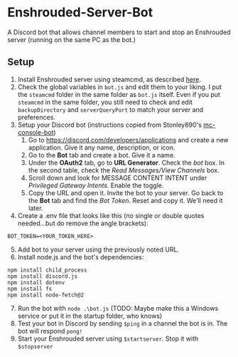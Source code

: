 # Enshrouded-Server-Bot
A Discord bot that allows channel members to start and stop an Enshrouded server (running on the same PC as the bot.)

## Setup
1. Install Enshrouded server using steamcmd, as described [here](https://hub.tcno.co/games/enshrouded/dedicated_server/). 
2. Check the global variables in `bot.js` and edit them to your liking. I put the `steamcmd` folder in the same folder as `bot.js` itself. Even if you put `steamcmd` in the same folder, you still need to check and edit `backupDirectory` and `serverQueryPort` to match your server and preferences.
3. Setup your Discord bot (instructions copied from Stonley890's [mc-console-bot](https://github.com/Stonley890/mc-console-bot))
    1. Go to https://discord.com/developers/applications and create a new application. Give it any name, description, or icon.
    2. Go to the **Bot** tab and create a bot. Give it a name.
    3. Under the **OAuth2** tab, go to **URL Generator**. Check the _bot_ box. In the second table, check the _Read Messages/View Channels_ box.
    4. Scroll down and look for MESSAGE CONTENT INTENT under _Privileged Gateway Intents_. Enable the toggle.
    5. Copy the URL and open it. Invite the bot to your server. Go back to the **Bot** tab and find the _Bot Token_. Reset and copy it. We'll need it later.
4. Create a .env file that looks like this (no single or double quotes needed...but do remove the angle brackets):
```
BOT_TOKEN=<YOUR_TOKEN_HERE>
```
5. Add bot to your server using the previously noted URL.
6. Install node.js and the bot's dependencies:
```
npm install child_process
npm install discord.js
npm install dotenv
npm install fs
npm install node-fetch@2
```
7. Run the bot with `node .\bot.js` (TODO: Maybe make this a Windows service or put it in the startup folder, who knows)
8. Test your bot in Discord by sending `$ping` in a channel the bot is in. The bot will respond `pong!`
9. Start your Enshrouded server using `$startserver`. Stop it with `$stopserver`
